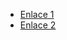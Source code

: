 - [Enlace 1](https://www.daypo.com/daw-dwes01.html)
- [Enlace 2](https://www.daypo.com/daw-dwes02.html)